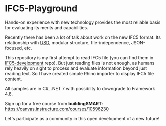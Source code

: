 # IFC5-Playground

Hands-on experience with new technology provides the most reliable basis for evaluating its merits and capabilities.

Recently there has been a lot of talk about work on the new IFC5 format. Its relationship with [USD](https://openusd.org/), modular structure, file-independence, JSON-focused, etc.

This repository is my first attempt to read IFC5 file (you can find them in [IFC5-development](https://github.com/buildingSMART/IFC5-development) repo). But just reading files is not enough, as humans rely heavily on sight to process and evaluate information beyond just reading text. So I have created simple Rhino importer to display IFC5 file content.

All samples are in C#, .NET 7 with possiblity to downgrade to Framework 4.8.

Sign up for a free course from **buildingSMART**:
https://canvas.instructure.com/courses/10596230

Let's participate as a community in this open development of a new future!